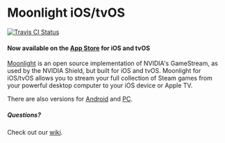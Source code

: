 # Moonlight iOS/tvOS

[![Travis CI Status](https://travis-ci.org/moonlight-stream/moonlight-ios.svg?branch=master)](https://travis-ci.org/moonlight-stream/moonlight-ios)

#### Now available on the [App Store](https://apps.apple.com/us/app/moonlight-game-streaming/id1000551566) for iOS and tvOS

[Moonlight](https://moonlight-stream.org) is an open source implementation of NVIDIA's GameStream, as used by the NVIDIA Shield, but built for iOS and tvOS. Moonlight for iOS/tvOS allows you to stream your full collection of Steam games from
your powerful desktop computer to your iOS device or Apple TV.

There are also versions for [Android](https://github.com/moonlight-stream/moonlight-android) and [PC](https://github.com/moonlight-stream/moonlight-qt).

##### Questions?
Check out our [wiki](https://github.com/moonlight-stream/moonlight-docs/wiki).
